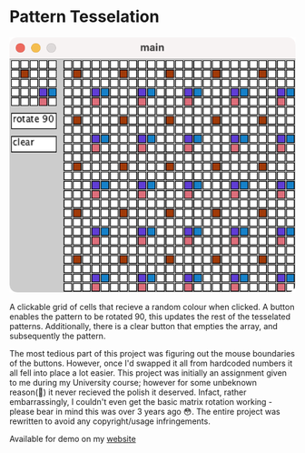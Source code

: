 # Pattern Tesselation

![Program example](Example.PNG)

A clickable grid of cells that recieve a random colour when clicked. A button enables the pattern to be rotated 90, this updates the rest of the tesselated patterns. Additionally, there is a clear button that empties the array, and subsequently the pattern.

The most tedious part of this project was figuring out the mouse boundaries of the buttons. However, once I'd swapped it all from hardcoded numbers it all fell into place a lot easier.
This project was initially an assignment given to me during my University course; however for some unbeknown reason(🍺) it never recieved the polish it deserved. 
Infact, rather embarrassingly, I couldn't even get the basic matrix rotation working - please bear in mind this was over 3 years ago 😳.
The entire project was rewritten to avoid any copyright/usage infringements.

Available for demo on my [website](https://www.maxpetts.me) 
